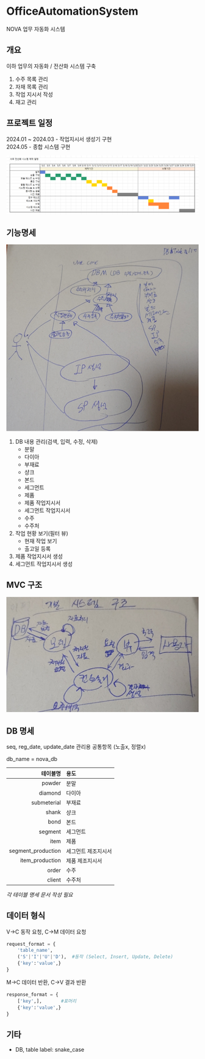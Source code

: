 # OfficeAutomationSystem
NOVA 업무 자동화 시스템  
  
## 개요

이하 업무의 자동화 / 전산화 시스템 구축
1. 수주 목록 관리
2. 자재 목록 관리
3. 작업 지시서 작성
4. 재고 관리  
  
  
## 프로젝트 일정

2024.01 ~ 2024.03 - 작업지시서 생성기 구현  
2024.05 - 종합 시스템 구현  

![일정](./doc/img/wbs.png)

## 기능명세

![USE CASE](./doc/img/usecase.jpg)

1. DB 내용 관리(검색, 입력, 수정, 삭제)
   - 분말
   - 다이아
   - 부재료
   - 샹크
   - 본드
   - 세그먼트
   - 제품
   - 제품 작업지시서
   - 세그먼트 작업지시서
   - 수주
   - 수주처
2. 작업 현황 보기(필터 뷰)
   - 현재 작업 보기
   - 출고일 등록
3. 제품 작업지시서 생성
4. 세그먼트 작업지시서 생성  


## MVC 구조

![USE CASE](./doc/img/MVC.jpg)


## DB 명세

seq, reg_date, update_date 관리용 공통항목 (노출x, 정렬x)  

db_name = nova_db  

|테이블명|용도|
|---:|:---|
|powder|분말|
|diamond|다이아|
|submeterial|부재료|
|shank|샹크|
|bond|본드|
|segment|세그먼트|
|item|제품|
|segment_production|세그먼트 제조지시서|
|item_production|제품 제조지시서|
|order|수주|
|client|수주처|

*각 테이블 명세 문서 작성 필요*

## 데이터 형식

V->C 동작 요청, C->M 데이터 요청  
``` python
request_format = { 
	'table_name',
	('S'|'I'|'U'|'D'),	#동작 (Select, Insert, Update, Delete)
	{'key':'value',}
}
```

M->C 데이터 반환, C->V 결과 반환  
``` python
response_format = { 
	['key',],		#표머리 
	{'key':'value',}
}
```

## 기타

- DB, table label: snake_case